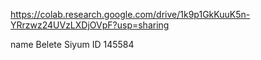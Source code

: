 https://colab.research.google.com/drive/1k9p1GkKuuK5n-YRrzwz24UVzLXDjOVpF?usp=sharing

name Belete Siyum ID 145584
